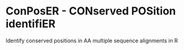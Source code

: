 # ConPosER - CONserved POSition identifiER
Identify conserved positions in AA multiple sequence alignments in R
